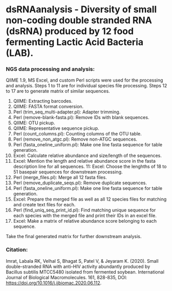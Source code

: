 # dsRNAanalysis - Diversity of small non-coding double stranded RNA (dsRNA) produced by 12 food fermenting Lactic Acid Bacteria (LAB).

### NGS data processing and analysis: 

QIIME 1.9, MS Excel, and custom Perl scripts were used for the processing and analysis.
Steps 1 to 11 are for individual species file processing.
Steps 12 to 17 are to generate matrix of similar sequences.

1. QIIME: Extracting barcodes.
2. QIIME: FASTA format conversion.
2. Perl (trim_seq_multi-adapter.pl): Adapter trimming.  
3. Perl (remove-blank-fasta.pl): Remove IDs with blank sequences.
4. QIIME: OTU pickup.
5. QIIME: Representative sequence pickup.
6. Perl (count_columns.pl): Counting columns of the OTU table.
7. Perl (remove_non_atgc.pl): Remove non-ATGC sequences.
8. Perl (fasta_oneline_uniform.pl): Make one line fasta sequence for table generation.
9. Excel: Calculate relative abundance and size/length of the sequences. 
10. Excel: Mention the length and relative abundance score in the fasta description line for all sequences.
11: Excel: Choose the lenghths of 18 to 51 basepair sequences for downstream processing.
12. Perl (merge_files.pl): Merge all 12 fasta files.
13. Perl (remove_duplicate_seqs.pl): Remove duplicate sequences.
14. Perl (fasta_oneline_uniform.pl): Make one line fasta sequence for table generation.
15. Excel: Prepare the merged file as well as all 12 species files for matching and create text files for each.
16. Perl (find_uniq_seq_print_id.pl): Find matching unique sequence for each species with the merged file and print their IDs in an excel file.
17. Excel: Make a matrix of relative abundance score belonging to each sequence.

Take the final generated matrix for further downstream analysis.

### Citation:

Imrat, Labala RK, Velhal S, Bhagat S, Patel V, & Jeyaram K. (2020). Small double-stranded RNA with anti-HIV activity abundantly produced by Bacillus subtilis MTCC5480 isolated from fermented soybean. International Journal of Biological Macromolecules. 161, 828-835, DOI: https://doi.org/10.1016/j.ijbiomac.2020.06.112.
